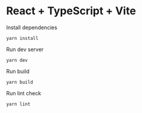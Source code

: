 # React + TypeScript + Vite

Install dependencies

```
yarn install
```

Run dev server

```
yarn dev
```

Run build

```
yarn build
```

Run lint check

```
yarn lint
```
